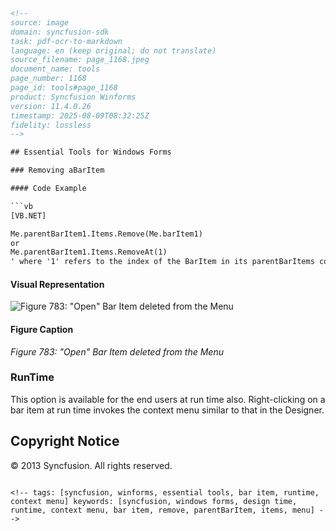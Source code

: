 ```html
<!--
source: image
domain: syncfusion-sdk
task: pdf-ocr-to-markdown
language: en (keep original; do not translate)
source_filename: page_1168.jpeg
document_name: tools
page_number: 1168
page_id: tools#page_1168
product: Syncfusion Winforms
version: 11.4.0.26
timestamp: 2025-08-09T08:32:25Z
fidelity: lossless
-->

## Essential Tools for Windows Forms

### Removing aBarItem

#### Code Example

```vb
[VB.NET]

Me.parentBarItem1.Items.Remove(Me.barItem1)
or
Me.parentBarItem1.Items.RemoveAt(1)
' where '1' refers to the index of the BarItem in its parentBarItems collection.
```

#### Visual Representation

![Figure 783: "Open" Bar Item deleted from the Menu](https://example.com/figure-783.png)

#### Figure Caption
*Figure 783: "Open" Bar Item deleted from the Menu*

### RunTime

This option is available for the end users at run time also. Right-clicking on a bar item at run time invokes the context menu similar to that in the Designer.

## Copyright Notice
© 2013 Syncfusion. All rights reserved.
```

<!-- tags: [syncfusion, winforms, essential tools, bar item, runtime, context menu] keywords: [syncfusion, windows forms, design time, runtime, context menu, bar item, remove, parentBarItem, items, menu] -->
```